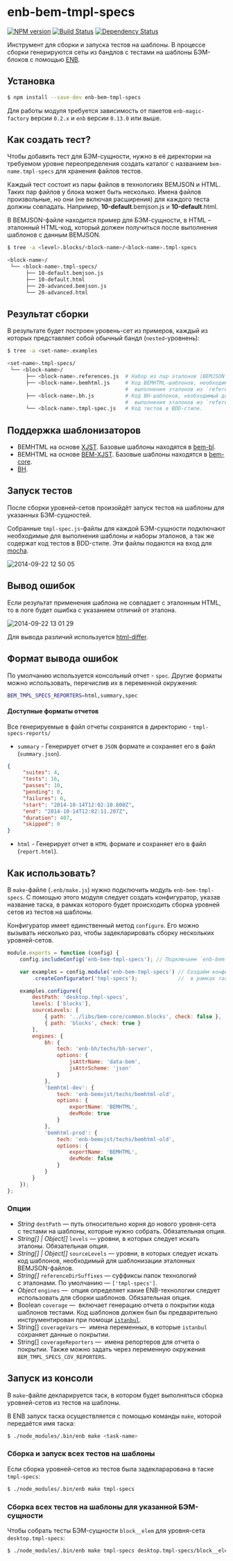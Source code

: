 enb-bem-tmpl-specs
==================

[![NPM version](http://img.shields.io/npm/v/enb-bem-tmpl-specs.svg?style=flat)](http://npmjs.org/package/enb-bem-tmpl-specs) [![Build Status](http://img.shields.io/travis/enb-bem/enb-bem-tmpl-specs/master.svg?style=flat)](https://travis-ci.org/enb-bem/enb-bem-tmpl-specs) [![Dependency Status](http://img.shields.io/david/enb-bem/enb-bem-tmpl-specs.svg?style=flat)](https://david-dm.org/enb-bem/enb-bem-tmpl-specs)

Инструмент для сборки и запуска тестов на шаблоны. В процессе сборки генерируются сеты из бандлов с тестами на шаблоны БЭМ-блоков с помощью [ENB](http://enb-make.info/).

Установка
---------

```sh
$ npm install --save-dev enb-bem-tmpl-specs
```

Для работы модуля требуется зависимость от пакетов `enb-magic-factory` версии `0.2.x` и `enb` версии `0.13.0` или выше.

Как создать тест?
-----------------

Чтобы добавить тест для БЭМ-сущности, нужно в её директории на требуемом уровне переопределения создать каталог с названием `bem-name.tmpl-specs` для хранения файлов тестов.

Каждый тест состоит из пары файлов в технологиях BEMJSON и HTML. Таких пар файлов у блока может быть несколько. Имена файлов произвольные, но они (не включая расширения) для каждого теста должны совпадать. Например, **10-default**.bemjson.js и **10-default**.html.

В BEMJSON-файле находится пример для БЭМ-сущности, в HTML – эталонный HTML-код, который должен получиться после выполнения шаблонов с данным BEMJSON.

```sh
$ tree -a <level>.blocks/<block-name>/<block-name>.tmpl-specs

<block-name>/
 └── <block-name>.tmpl-specs/
      ├── 10-default.bemjson.js
      ├── 10-default.html
      ├── 20-advanced.bemjson.js
      └── 20-advanced.html
```

Результат сборки
----------------

В результате будет построен уровень-сет из примеров, каждый из которых представляет собой обычный бандл (`nested`-уровнень):

```sh
$ tree -a <set-name>.examples

<set-name>.tmpl-specs/
 └── <block-name>/
      ├── <block-name>.references.js  # Набор из пар эталонов (BEMJSON + HTML).
      ├── <block-name>.bemhtml.js     # Код BEMHTML-шаблонов, необходимый для
                                      #  выполнения эталонов из `references.js`.
      ├── <block-name>.bh.js          # Код BH-шаблонов, необходимый для
                                      #  выполнения эталонов из `references.js`.
      └── <block-name>.tmpl-spec.js   # Код тестов в BDD-стиле.
```

Поддержка шаблонизаторов
------------------------

* BEMHTML на основе [XJST](http://bem.info/tools/templating-engines/xjst/). Базовые шаблоны находятся в [bem-bl](http://ru.bem.info/libs/bem-bl/dev/).
* BEMHTML на основе [BEM-XJST](http://ru.bem.info/tools/templating-engines/bemxjst/). Базовые шаблоны находятся в [bem-core](http://ru.bem.info/libs/bem-core/current/).
* [BH](http://ru.bem.info/bh/).

Запуск тестов
-------------

После сборки уровней-сетов произойдёт запуск тестов на шаблоны для указанных БЭМ-сущностей.

Собранные `tmpl-spec.js`-файлы для каждой БЭМ-сущности подключают необходимые для выполнения шаблоны и наборы эталонов, а так же содержат код тестов в BDD-стиле. Эти файлы подаются на вход для [mocha](https://github.com/visionmedia/mocha).

![2014-09-22 12 50 05](https://cloud.githubusercontent.com/assets/2225579/4353599/5f4a146c-4235-11e4-9ed2-410405df62bd.png)

Вывод ошибок
------------

Если результат применения шаблона не совпадает с эталонным HTML, то в логе будет ошибка с указанием отличий от эталона.

![2014-09-22 13 01 29](https://cloud.githubusercontent.com/assets/2225579/4353728/ecaa52da-4236-11e4-84f1-d7cfc623cff7.png)

Для вывода различий используется [html-differ](http://ru.bem.info/tools/testing/html-differ/).

Формат вывода ошибок
--------------------

По умолчанию используется консольный отчет - `spec`.
Другие форматы можно использовать, перечислив их в переменной окружения:

```sh
BEM_TMPL_SPECS_REPORTERS=html,summary,spec
```

#### Доступные форматы отчетов

Все генерируемые в файл отчеты сохранятся в директорию - `tmpl-specs-reports/`

 - `summary` - Генерирует отчет в `JSON` формате и сохраняет его в файл (`summary.json`).

 ```json
 {
      "suites": 4,
      "tests": 16,
      "passes": 10,
      "pending": 0,
      "failures": 6,
      "start": "2014-10-14T12:02:10.800Z",
      "end": "2014-10-14T12:02:11.207Z",
      "duration": 407,
      "skipped": 0
 }
```

 - `html` - Генерирует отчет в `HTML` формате и сохраняет его в файл (`report.html`).

Как использовать?
-----------------

В `make`-файле (`.enb/make.js`) нужно подключить модуль `enb-bem-tmpl-specs`.
С помощью этого модуля следует создать конфигуратор, указав название таска, в рамках которого будет происходить сборка уровней сетов из тестов на шаблоны.

Конфигуратор имеет единственный метод `configure`. Его можно вызывать несколько раз, чтобы задекларировать сборку нескольких уровней-сетов.

```js
module.exports = function (config) {
    config.includeConfig('enb-bem-tmpl-specs'); // Подключаем `enb-bem-tmpl-specs` модуль.

    var examples = config.module('enb-bem-tmpl-specs') // Создаём конфигуратор сетов
        .createConfigurator('tmpl-specs');             //  в рамках таска `specs`.

    examples.configure({
        destPath: 'desktop.tmpl-specs',
        levels: ['blocks'],
        sourceLevels: [
            { path: '../libs/bem-core/common.blocks', check: false },
            { path: 'blocks', check: true }
        ],
        engines: {
            bh: {
                tech: 'enb-bh/techs/bh-server',
                options: {
                    jsAttrName: 'data-bem',
                    jsAttrScheme: 'json'
                }
            },
            'bemhtml-dev': {
                tech: 'enb-bemxjst/techs/bemhtml-old',
                options: {
                    exportName: 'BEMHTML',
                    devMode: true
                }
            },
            'bemhtml-prod': {
                tech: 'enb-bemxjst/techs/bemhtml-old',
                options: {
                    exportName: 'BEMHTML',
                    devMode: false
                }
            }
        }
    });
};
```

### Опции

* *String* `destPath` &mdash;&nbsp;путь относительно корня до&nbsp;нового уровня-сета с&nbsp;тестами на шаблоны, которые нужно собрать. Обязательная опция.
* *String[] | Object[]* `levels` &mdash;&nbsp;уровни, в&nbsp;которых следует искать эталоны. Обязательная опция.
* *String[] | Object[]* `sourceLevels` &mdash;&nbsp;уровни, в&nbsp;которых следует искать код шаблонов, необходимый для шаблонизации эталонных BEMJSON-файлов.
* *String[]* `referenceDirSuffixes` &mdash;&nbsp;суффиксы папок технологий с&nbsp;эталонами. По&nbsp;умолчанию&nbsp;&mdash;&nbsp;`['tmpl-specs']`.
* *Object* `engines` &mdash;&nbsp; опция определяет какие ENB-технологии следует использовать для сборки шаблонов. Обязательная опция.
* Boolean `coverage` &mdash;&nbsp; включает генерацию отчета о покрытии кода шаблонов тестами. Код шаблонов должен
был бы предварительно инструментирован при помощи [`istanbul`](https://github.com/gotwarlost/istanbul).
* String[] `coverageVars` &mdash;&nbsp; имена переменных, в которые `istanbul` сохраняет данные о покрытии.
* String[] `coverageReporters` &mdash;&nbsp; имена репортеров для отчета о покрытии. Также можно задать через
переменную окружения `BEM_TMPL_SPECS_COV_REPORTERS`.

Запуск из консоли
-----------------

В `make`-файле декларируется таск, в котором будет выполняться сборка уровней-сетов из тестов на шаблоны.

В ENB запуск таска осуществляется с помощью команды `make`, которой передаётся имя таска:

```sh
$ ./node_modules/.bin/enb make <task-name>
```

### Сборка и запуск всех тестов на шаблоны

Если сборка уровней-сетов из тестов была задекларарована в таске `tmpl-specs`:

```sh
$ ./node_modules/.bin/enb make tmpl-specs
```

### Сборка всех тестов на шаблоны для указанной БЭМ-сущности

Чтобы собрать тесты БЭМ-сущности `block__elem` для уровня-сета `desktop.tmpl-specs`:

```sh
$ ./node_modules/.bin/enb make tmpl-specs desktop.tmpl-specs/block__elem
```

